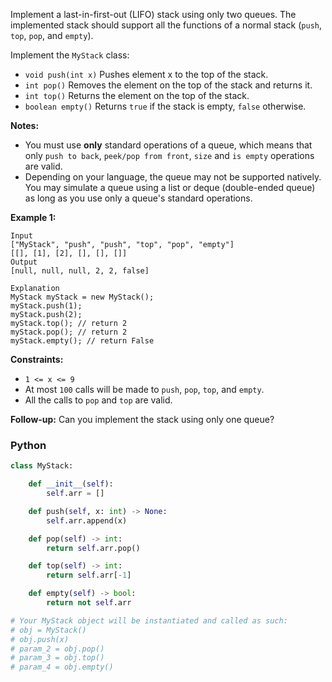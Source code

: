 Implement a last-in-first-out (LIFO) stack using only two queues. The implemented stack should support all the functions of a normal stack (`push`,  `top`,  `pop`, and  `empty`).

Implement the  `MyStack`  class:

-   `void push(int x)`  Pushes element x to the top of the stack.
-   `int pop()`  Removes the element on the top of the stack and returns it.
-   `int top()`  Returns the element on the top of the stack.
-   `boolean empty()`  Returns  `true`  if the stack is empty,  `false`  otherwise.

**Notes:**

-   You must use  **only**  standard operations of a queue, which means that only  `push to back`,  `peek/pop from front`,  `size`  and  `is empty`  operations are valid.
-   Depending on your language, the queue may not be supported natively. You may simulate a queue using a list or deque (double-ended queue) as long as you use only a queue's standard operations.

**Example 1:**
```
Input
["MyStack", "push", "push", "top", "pop", "empty"]
[[], [1], [2], [], [], []]
Output
[null, null, null, 2, 2, false]

Explanation
MyStack myStack = new MyStack();
myStack.push(1);
myStack.push(2);
myStack.top(); // return 2
myStack.pop(); // return 2
myStack.empty(); // return False
```

**Constraints:**

-   `1 <= x <= 9`
-   At most  `100`  calls will be made to  `push`,  `pop`,  `top`, and  `empty`.
-   All the calls to  `pop`  and  `top`  are valid.

**Follow-up:**  Can you implement the stack using only one queue?


### Python
```python
class MyStack:

    def __init__(self):
        self.arr = []

    def push(self, x: int) -> None:
        self.arr.append(x)

    def pop(self) -> int:
        return self.arr.pop()

    def top(self) -> int:
        return self.arr[-1]

    def empty(self) -> bool:
        return not self.arr

# Your MyStack object will be instantiated and called as such:
# obj = MyStack()
# obj.push(x)
# param_2 = obj.pop()
# param_3 = obj.top()
# param_4 = obj.empty()
```